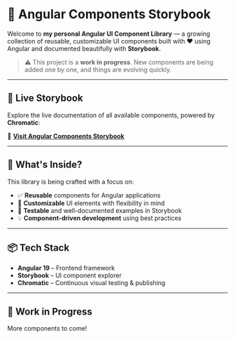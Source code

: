 # 🚀 Angular Components Storybook

Welcome to **my personal Angular UI Component Library** — a growing collection of reusable, customizable UI components built with ❤️ using Angular and documented beautifully with **Storybook**.

> ⚠️ This project is a **work in progress**. New components are being added one by one, and things are evolving quickly.

---

## 📖 Live Storybook

Explore the live documentation of all available components, powered by **Chromatic**:

🔗 **[Visit Angular Components Storybook](https://68b6ac84d755d2c8512cff8e-giffocceub.chromatic.com/)**

---

## 🧱 What's Inside?

This library is being crafted with a focus on:

- ✅ **Reusable** components for Angular applications
- 🎨 **Customizable** UI elements with flexibility in mind
- 🧪 **Testable** and well-documented examples in Storybook
- 💡 **Component-driven development** using best practices

---

## 📦 Tech Stack

- **Angular 19** – Frontend framework
- **Storybook** – UI component explorer
- **Chromatic** – Continuous visual testing & publishing

---

## 🚧 Work in Progress

More components to come!
